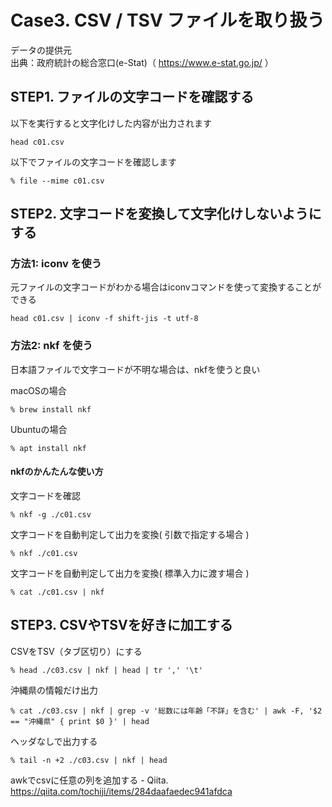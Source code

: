 # Case3. CSV / TSV ファイルを取り扱う 

データの提供元  
出典：政府統計の総合窓口(e-Stat)（ https://www.e-stat.go.jp/ ）

## STEP1. ファイルの文字コードを確認する
以下を実行すると文字化けした内容が出力されます
```
head c01.csv
```

以下でファイルの文字コードを確認します
```
% file --mime c01.csv
```

## STEP2. 文字コードを変換して文字化けしないようにする
### 方法1: iconv を使う
元ファイルの文字コードがわかる場合はiconvコマンドを使って変換することができる
```
head c01.csv | iconv -f shift-jis -t utf-8
```

### 方法2: nkf を使う
日本語ファイルで文字コードが不明な場合は、nkfを使うと良い

macOSの場合
```
% brew install nkf
```

Ubuntuの場合
```
% apt install nkf
```

#### nkfのかんたんな使い方
文字コードを確認
```
% nkf -g ./c01.csv
```

文字コードを自動判定して出力を変換( 引数で指定する場合 )
```
% nkf ./c01.csv
```

文字コードを自動判定して出力を変換( 標準入力に渡す場合 )
```
% cat ./c01.csv | nkf
```


## STEP3. CSVやTSVを好きに加工する

CSVをTSV（タブ区切り）にする
```
% head ./c03.csv | nkf | head | tr ',' '\t'
```

沖縄県の情報だけ出力
```
% cat ./c03.csv | nkf | grep -v '総数には年齢「不詳」を含む' | awk -F, '$2 == "沖縄県" { print $0 }' | head
```

ヘッダなしで出力する
```
% tail -n +2 ./c03.csv | nkf | head
```
awkでcsvに任意の列を追加する - Qiita.  
https://qiita.com/tochiji/items/284daafaedec941afdca




